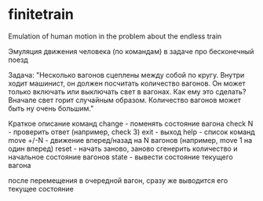 # finitetrain
Emulation of human motion in the problem about the endless train

Эмуляция движения человека (по командам) в задаче про бесконечный поезд

Задача:
"Несколько вагонов сцеплены между собой по кругу. Внутри ходит машинист, он должен посчитать количество вагонов. Он может только включать или выключать свет в вагонах. Как ему это сделать?
Вначале свет горит случайным образом. Количество вагонов может быть ну очень большим."

Краткое описание команд
change  - поменять состояние вагона
check N - проверить ответ (например, check 3)
exit - выход
help - список команд
move +/-N - движение вперед/назад на N вагонов (например, move 1 на один вперед)
reset - начать заново, заново сгенерить количество и начальное состояние вагонов
state - вывести состояние текущего вагона

после перемещения в очередной вагон, сразу же выводится его текущее состояние